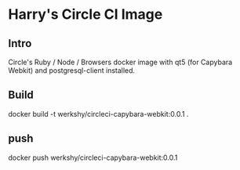 # Harry's Circle CI Image

## Intro

Circle's Ruby / Node / Browsers docker image with qt5 (for Capybara Webkit) and postgresql-client installed.

## Build

docker build -t werkshy/circleci-capybara-webkit:0.0.1 .

## push

docker push werkshy/circleci-capybara-webkit:0.0.1
